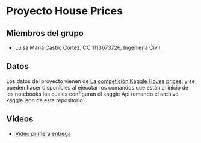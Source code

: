 # Proyecto House Prices

## Miembros del grupo

- Luisa Maria Castro Cortez, CC 1113673726, Ingeniería Civil

## Datos

Los datos del proyecto vienen de [La competición Kaggle House prices](https://www.kaggle.com/competitions/house-prices-advanced-regression-techniques), y se pueden hacer disponibles al ejecutar los comandos que están al inicio de los notebooks los cuales configuran el kaggle Api tomando el archivo kaggle.json de este repositorio.

## Videos

- [Video primera entrega](https://www.youtube.com/watch?v=n_-h3bIdMR8)
